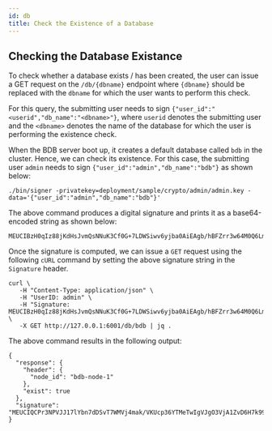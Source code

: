 ```yaml
---
id: db
title: Check the Existence of a Database
---
```

## Checking the Database Existance

To check whether a database exists / has been created, the user can issue a GET request on the `/db/{dbname}` endpoint where `{dbname}` should be replaced with
the `dbname` for which the user wants to perform this check.

For this query, the submitting user needs to sign `{"user_id":"<userid","db_name":"<dbname>"}`, where `userid` denotes the submitting user and the
`<dbname>` denotes the name of the database for which the user is performing the existence check.

When the BDB server boot up, it creates a default database called `bdb` in the cluster. Hence, we can check its existence. For this case, the
submitting user `admin` needs to sign `{"user_id":"admin","db_name":"bdb"}` as shown below:

```shell
./bin/signer -privatekey=deployment/sample/crypto/admin/admin.key -data='{"user_id":"admin","db_name":"bdb"}'
```
The above command produces a digital signature and prints it as a base64-encoded string as shown below:
```shell
MEUCIBzH0qIz88jKdHsJvmQsNNuK3Cf0G+7LDWSiwv6yjba0AiEAgb/hBFZrr3w64M0Q6LmZjQ0i/sjYr27K1DJSlXHWfRU=
```

Once the signature is computed, we can issue a `GET` request using the following `cURL` command
by setting the above signature string in the `Signature` header.
```shell
curl \
   -H "Content-Type: application/json" \
   -H "UserID: admin" \
   -H "Signature: MEUCIBzH0qIz88jKdHsJvmQsNNuK3Cf0G+7LDWSiwv6yjba0AiEAgb/hBFZrr3w64M0Q6LmZjQ0i/sjYr27K1DJSlXHWfRU=" \
   -X GET http://127.0.0.1:6001/db/bdb | jq .
```
The above command results in the following output:
```webmanifest
{
  "response": {
    "header": {
      "node_id": "bdb-node-1"
    },
    "exist": true
  },
  "signature": "MEUCIQCPr3NPVJJ17lYbn7dDSvT7WMVj4mak/VKUcp36YTMeTwIgVJgO3VjA1ZvD6H7k991d5he/ce47+tbBGw28oYFLiRw="
}
```

